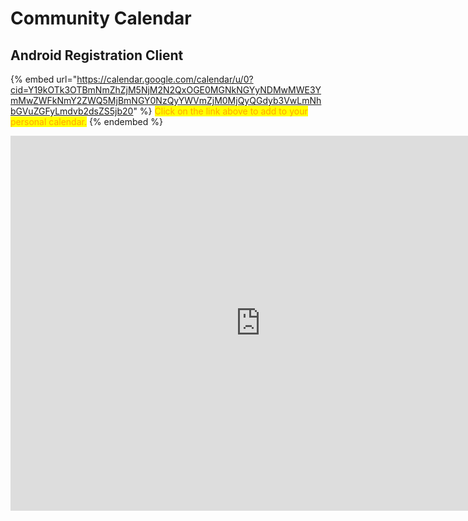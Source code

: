 # Community Calendar

## Android Registration Client

{% embed url="https://calendar.google.com/calendar/u/0?cid=Y19kOTk3OTBmNmZhZjM5NjM2N2QxOGE0MGNkNGYyNDMwMWE3YmMwZWFkNmY2ZWQ5MjBmNGY0NzQyYWVmZjM0MjQyQGdyb3VwLmNhbGVuZGFyLmdvb2dsZS5jb20" %}
<mark style="color:orange;">Click on the link above to add to your personal calendar.</mark>
{% endembed %}

<iframe src="https://calendar.google.com/calendar/embed?src=c_d99790f6faf396367d18a40cd4f24301a7bc0ead6f6ed920f4f4742aeff34242%40group.calendar.google.com&ctz=Asia%2FKolkata" style="border: 0" width="800" height="600" frameborder="0" scrolling="no"></iframe>
